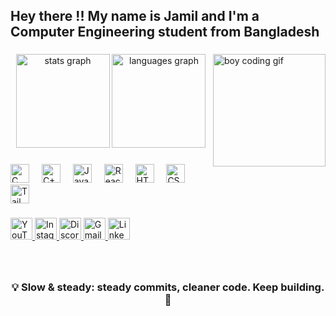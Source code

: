 <h2 align="left">Hey there !! My name is Jamil and I'm a Computer Engineering student from Bangladesh</h2>

###

<!-- Boy Coding GIF -->
<img align="right" height="180" src="https://media.giphy.com/media/fkZukR450RQ1qnGaq9/giphy.gif" alt="boy coding gif" />

###

<div align="center">
  <img src="https://github-readme-stats.vercel.app/api?username=hey-jamil&show_icons=true&include_all_commits=true&count_private=true&theme=radical" height="150" alt="stats graph" />
  <img src="https://github-readme-stats.vercel.app/api/top-langs?username=hey-jamil&layout=compact&card_width=320&langs_count=6&theme=radical" height="150" alt="languages graph" />
</div>

###

<div align="left">
  <img src="https://cdn.jsdelivr.net/gh/devicons/devicon/icons/c/c-original.svg" height="30" alt="C" />
  <img width="12"/>
  <img src="https://cdn.jsdelivr.net/gh/devicons/devicon/icons/cplusplus/cplusplus-original.svg" height="30" alt="C++" />
  <img width="12"/>
  <img src="https://cdn.jsdelivr.net/gh/devicons/devicon/icons/javascript/javascript-original.svg" height="30" alt="JavaScript" />
  <img width="12"/>
  <img src="https://cdn.jsdelivr.net/gh/devicons/devicon/icons/react/react-original.svg" height="30" alt="React" />
  <img width="12"/>
  <img src="https://cdn.jsdelivr.net/gh/devicons/devicon/icons/html5/html5-original.svg" height="30" alt="HTML5" />
  <img width="12"/>
  <img src="https://cdn.jsdelivr.net/gh/devicons/devicon/icons/css3/css3-original.svg" height="30" alt="CSS3" />
  <img width="12"/>
  <img src="https://www.vectorlogo.zone/logos/tailwindcss/tailwindcss-icon.svg" height="30" alt="Tailwind" />
</div>

###

<div align="left">
  <a href="https://youtube.com/YOUR_CHANNEL" target="_blank">
    <img src="https://img.shields.io/static/v1?message=YouTube&logo=youtube&style=for-the-badge&color=FF0000" height="35" alt="YouTube" />
  </a>
  <a href="https://instagram.com/YOUR_INSTAGRAM" target="_blank">
    <img src="https://img.shields.io/static/v1?message=Instagram&logo=instagram&style=for-the-badge&color=E4405F" height="35" alt="Instagram" />
  </a>
  <a href="https://discord.gg/YOUR_DISCORD" target="_blank">
    <img src="https://img.shields.io/static/v1?message=Discord&logo=discord&style=for-the-badge&color=7289DA" height="35" alt="Discord" />
  </a>
  <a href="mailto:YOUR_EMAIL@gmail.com" target="_blank">
    <img src="https://img.shields.io/static/v1?message=Gmail&logo=gmail&style=for-the-badge&color=D14836" height="35" alt="Gmail" />
  </a>
  <a href="https://linkedin.com/in/YOUR_LINKEDIN" target="_blank">
    <img src="https://img.shields.io/static/v1?message=LinkedIn&logo=linkedin&style=for-the-badge&color=0077B5" height="35" alt="LinkedIn" />
  </a>
</div>

###

<br clear="both">


###

<h3 align="center">💡 Slow & steady: steady commits, cleaner code. Keep building. 🚀</h3>
